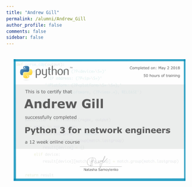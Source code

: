 ```yaml
---
title: "Andrew Gill"
permalink: /alumni/Andrew_Gill
author_profile: false
comments: false
sidebar: false
---
```


<div style="padding: 20px;">
  <img src="https://raw.githubusercontent.com/pyneng/pyneng.github.io/master/alumni/Andrew_Gill.png" alt="Python for network engineers">
</div>

